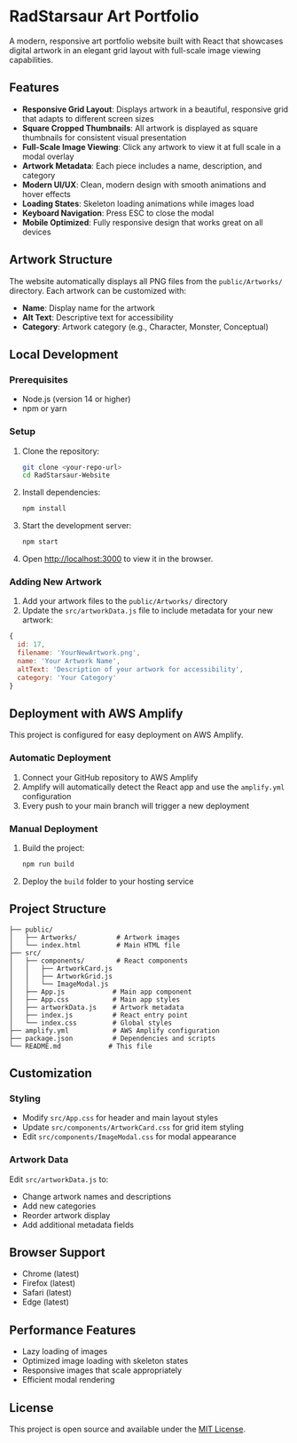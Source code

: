 # RadStarsaur Art Portfolio

A modern, responsive art portfolio website built with React that showcases digital artwork in an elegant grid layout with full-scale image viewing capabilities.

## Features

- **Responsive Grid Layout**: Displays artwork in a beautiful, responsive grid that adapts to different screen sizes
- **Square Cropped Thumbnails**: All artwork is displayed as square thumbnails for consistent visual presentation
- **Full-Scale Image Viewing**: Click any artwork to view it at full scale in a modal overlay
- **Artwork Metadata**: Each piece includes a name, description, and category
- **Modern UI/UX**: Clean, modern design with smooth animations and hover effects
- **Loading States**: Skeleton loading animations while images load
- **Keyboard Navigation**: Press ESC to close the modal
- **Mobile Optimized**: Fully responsive design that works great on all devices

## Artwork Structure

The website automatically displays all PNG files from the `public/Artworks/` directory. Each artwork can be customized with:

- **Name**: Display name for the artwork
- **Alt Text**: Descriptive text for accessibility
- **Category**: Artwork category (e.g., Character, Monster, Conceptual)

## Local Development

### Prerequisites

- Node.js (version 14 or higher)
- npm or yarn

### Setup

1. Clone the repository:
   ```bash
   git clone <your-repo-url>
   cd RadStarsaur-Website
   ```

2. Install dependencies:
   ```bash
   npm install
   ```

3. Start the development server:
   ```bash
   npm start
   ```

4. Open [http://localhost:3000](http://localhost:3000) to view it in the browser.

### Adding New Artwork

1. Add your artwork files to the `public/Artworks/` directory
2. Update the `src/artworkData.js` file to include metadata for your new artwork:

```javascript
{
  id: 17,
  filename: 'YourNewArtwork.png',
  name: 'Your Artwork Name',
  altText: 'Description of your artwork for accessibility',
  category: 'Your Category'
}
```

## Deployment with AWS Amplify

This project is configured for easy deployment on AWS Amplify.

### Automatic Deployment

1. Connect your GitHub repository to AWS Amplify
2. Amplify will automatically detect the React app and use the `amplify.yml` configuration
3. Every push to your main branch will trigger a new deployment

### Manual Deployment

1. Build the project:
   ```bash
   npm run build
   ```

2. Deploy the `build` folder to your hosting service

## Project Structure

```
├── public/
│   ├── Artworks/          # Artwork images
│   └── index.html         # Main HTML file
├── src/
│   ├── components/        # React components
│   │   ├── ArtworkCard.js
│   │   ├── ArtworkGrid.js
│   │   └── ImageModal.js
│   ├── App.js            # Main app component
│   ├── App.css           # Main app styles
│   ├── artworkData.js    # Artwork metadata
│   ├── index.js          # React entry point
│   └── index.css         # Global styles
├── amplify.yml           # AWS Amplify configuration
├── package.json          # Dependencies and scripts
└── README.md            # This file
```

## Customization

### Styling

- Modify `src/App.css` for header and main layout styles
- Update `src/components/ArtworkCard.css` for grid item styling
- Edit `src/components/ImageModal.css` for modal appearance

### Artwork Data

Edit `src/artworkData.js` to:
- Change artwork names and descriptions
- Add new categories
- Reorder artwork display
- Add additional metadata fields

## Browser Support

- Chrome (latest)
- Firefox (latest)
- Safari (latest)
- Edge (latest)

## Performance Features

- Lazy loading of images
- Optimized image loading with skeleton states
- Responsive images that scale appropriately
- Efficient modal rendering

## License

This project is open source and available under the [MIT License](LICENSE).
